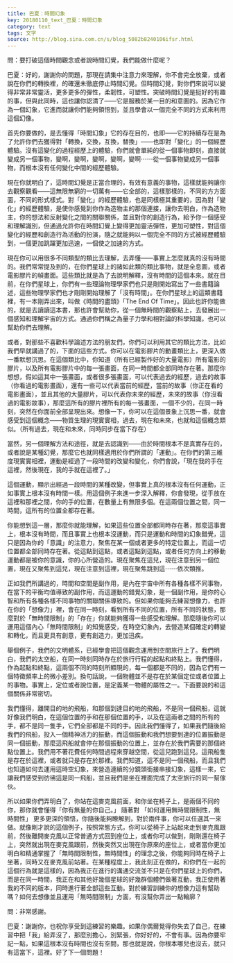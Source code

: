 ```yaml
---
title: 巴夏：時間幻象
key: 20180110_text_巴夏：時間幻象
category: text
tags: 文字
source: http://blog.sina.com.cn/s/blog_5082b8240106ifsr.html
---
```


問：要打破這個時間觀念或者說時間幻覺，我們能做什麼呢？

巴夏：好的，謝謝你的問題，那現在請集中注意力來理解，你不會完全放棄，或者說在你們的轉換裡，的確還未徹底停止時間幻覺。但時間幻覺，對你們來說可以變得非常非常靈活，更多更多的彈性，柔韌性，可塑性。突破時間幻覺是挺好的有趣的事，但與此同時，這也讓你認清了——它是服務於某一目的和意圖的。因為它作為一個幻象，它進而就讓你們能夠領悟到，並且學會以一個完全不同的方式來利用這個幻像。

首先你要做的，是去懂得「時間幻象」它的存在目的，也即——它的持續存在是為了允許你們去獲得對「轉換，交換，互換，替換」——也即對「變化」的一個經歷體驗。沒有這變化的過程經歷上的體驗，你們就會單純的從一個事物即刻，直接就變成另一個事物，變啊，變啊，變啊，變啊，變啊⋯⋯從一個事物變成另一個事物，而根本沒有任何變化中間的經歷體驗。

現在你就明白了，這時間幻覺是正當合理的，有效有意義的事物，這樣就能夠讓你去觀察觀看——這無限無窮的一切萬有——它全部的，這樣那樣的，不同的方方面面，不同的形式樣式。對「變化」的經歷體驗，也是同樣極其重要的，因為對「變化」的經歷體驗，是使你感覺到你作為造物主的那個連接，讓你去明白，作為造物主，你的想法和反射變化之間的關聯關係，並且對你的創造行為，給予你一個感受和理解識別，但通過允許你在時間幻覺上變得更加靈活彈性，更加可塑性，對這個變化的經歷和創造行為活動的扮演，隨之就能夠以一個完全不同的方式被經歷體驗到，一個更加跳躍更加迅速，一個使之加速的方式。

現在你可以用很多不同類型的類比去理解，去弄懂——事實上怎麼就真的沒有時間的。我們常常提及到的，在你們星球上的諸如此類的類比事物，就是全息圖，或者電影膠片的幀畫面。這些類比就是為了去說明解釋，沒有時間的這個本來。就在目前，在你們星球上，你們有一些理論物理學家們也只是剛開始寫出了一些書籍論述，這些物理學家們也才剛剛開始理解了「沒有時間」。在你們星球上的這類書籍裡，有一本剛弄出來，叫做《時間的盡頭》「The End Of Time」。因此也許你能做的，就是去讀讀這本書，那也許會幫助你，從一個無時間的觀察點上，去發展出一個感知和理解宇宙的方式。通過你們稱之為量子力學和相對論的科學知識，也可以幫助你們去理解。

或者，對那些不喜歡科學論述方法的朋友們，你們可以利用其它的類比方法，比如我們早就講過了的，下面的這些方式。你可以在電影膠片的動畫類比上，更深入做一番默想沉思。在這個類比中，你知道（所有已經製作好的大量電影）所有電影的膠片，以及所有電影膠片中的每一張畫面，在同一時間都全部同時存在著。那麼你想想，假如這其中一張畫面，或者很多張畫面，可以代表過去的經歷，過去的故事（你看過的電影畫面），還有一些可以代表當前的經歷，當前的故事（你正在看的電影畫面），並且其他的大量膠片，可以代表你未來的經歷，未來的故事（你沒看過的電影故事），那麼這所有的膠片裡所有的每一張畫面，一個不少的，在同一時刻，突然在你面前全部呈現出來。想像一下，你可以在這個景象上沉思一番，就會感受到這個概念——物質生理的現實實相，過去，現在和未來，也就和這個概念類似。（所有過去，現在和未來，同時同步在當下存在）

當然，另一個理解方法和途徑，就是去認識到——由於時間根本不是真實存在的，或者說是某種幻覺，那麼它也就同樣適用於你們所謂的「運動」。在你們的第三維度現實實相裡，運動是經過了一段時間的改變和變化，你們會說，「現在我的手在這裡，然後現在，我的手就在這裡了。」

這個運動，顯示出經過一段時間的某種改變，但事實上真的根本沒有任何運動，正如事實上根本沒有時間一樣。用這個例子來進一步深入解釋，你會發現，從手放在這裡和那裡之間，你的手的位置，在數量上有無限多個。在這兩個位置之間，同一時間，這所有的位置全都存在著。

你能想到這一層，那麼你就能理解，如果這些位置全部都同時存在著，那麼這事實上，根本沒有時間，而且事實上也根本沒運動，而只是運動和時間的幻象錯覺，這只是因為你的「意識」的注意力，聚焦在某一個或者更多的特定位置上，而這一切位置都全部同時存在著。從這點到這點，或者這點到這點，或者任何方向上的移動運動都是被你的意識，你的心所營造的。現在聚焦在這兒，現在注意到另一個位置，現在又聚焦到這兒，現在注意到這裡，現在聚焦跳到這⋯⋯依次類推。

正如我們所講過的，時間和空間是副作用，是內在宇宙中所有各種各樣不同事物，在當下的平衡均值導致的副作用，而這運動的錯覺幻象，是一個副作用，是你的心智和所有各種各樣不同事物的關聯關係導致的。但如果你能夠去練習想像力，也許在你的「想像力」裡，會在同一時刻，看到所有不同的位置，所有不同的狀態，那麼對於「無時間限制」的「存在」你就能夠獲得一些感受和理解。那麼隨後你可以運用這個內心「無時間限制」的知覺感受，在時空幻象內，去營造某個確定的轉變和轉化，而且更具有創意，更有創造力，更加迅疾。

舉個例子，我們的文明體系，已經學會把這個觀念運用到空間旅行上了。我們明白，我們的太空船，在同一時刻同時存在於旅行行程的起點和終點上。我們懂得，作為起點和終點，這兩個不同的時刻所顯現的，每一個都是不同的，因為它們有一個特徵頻率上的微小差別。換句話說，一個物體並不是存在於某個定位或者位置上的事物。事實上，定位或者說位置，是定義某一物體的屬性之一。下面要說的和這個關係非常密切。

我們懂得，離開目的地的飛船，和那個到達目的地的飛船，不是同一個飛船，這就好像我們明白，在這個位置的手和在那個位置的手，以及在這兩者之間的所有的手，都不是同一隻手，它們全部都是不同的手。因此我們懂得了，如果我們隨後給我們的飛船，投入一個精神活力的振動，而這個振動和我們想要到達的位置振動是同一個振動，那麼這飛船就會停在那個振動的位置上，並存在於我們需要的那個終點位置上。我們用不著花費任何時間過程來穿越空間，從這兒跑到這兒。這飛船隻是存在於這裡，或者就只是存在於那裡。我們知道，這不是同一個飛船，而且我們也知道如何去運用這時空幻象，來營造連續的分鏡頭銜接串接幻象，這樣一來，它讓我們感受到彷彿這是同一飛船，並且我們是坐在裡面完成了太空旅行的同一幫傢伙。

所以如果你們弄明白了，你站在這麥克風前面，和你坐在椅子上，是兩個不同的你，那你就會懂得「你有無量的你自己。」  隨著對 「如何運用無時間限制性，無時間性」  更多更深的領悟，你隨後能夠瞭解到，對於兩件事，你可以任選其一來做。就像剛才說的這個例子，按照常態方式，你可以從椅子上站起來走到麥克風跟前，然後離開麥克風以正常普通方式回到座位上，或者你可以做到，剛剛還在椅子上，突然就出現在麥克風跟前，然後突然又出現在你原來的座位上，或者當你更加明白和精通掌握了「無時間限制性，無時間性」的理念之後，你能夠同時在椅子上坐著，同時又在麥克風前站著。在某種程度上，我此刻正在做的，和你們在一起的這個行為就是這樣的，因為我正在進行的溝通交流並不只是在你們星球上的你們，而是在同一時間，我正在和其他好幾個星球的好幾群個體們做著互動，我正使用著我的不同的版本，同時進行著全部這些互動。對於練習訓練你的想像力這有幫助嗎？如何去想像並且運用「無時間限制」方面，有沒幫你弄出一點輪廓？

問：非常感謝。

巴夏：謝謝你，也祝你享受到這練習的樂趣。如果你偶爾覺得你失去了自己，在練習中把「我」給弄沒了，那麼別擔心，別緊張，你好好的，不會有事。因為你要牢記一點，如果這根本沒有時間也沒有空間，那也就是說，你根本哪兒也沒去，就只有這當下，這裡。好了下一個問題！
